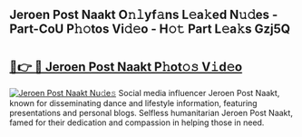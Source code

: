 ## Jeroen Post Naakt O𝚗𝚕yf𝚊ns L𝚎a𝚔ed N𝚞𝚍es - Part-CoU P𝚑𝚘tos Vi𝚍𝚎o - H𝚘𝚝 Part L𝚎a𝚔s Gzj5Q

# <h2><a href="http://kf6ibs.oniu.top/?m=Jeroen+Post+Naakt">🔗👉 🔴 Jeroen Post Naakt P𝚑ot𝚘𝚜 V𝚒d𝚎o</a></h2>

[![Jeroen Post Naakt Nu𝚍e𝚜](https://i.imgur.com/0qMVB7G.gif)](http://kf6ibs.oniu.top/?m=Jeroen+Post+Naakt)
Social media influencer Jeroen Post Naakt, known for disseminating dance and lifestyle information, featuring presentations and personal blogs. Selfless humanitarian Jeroen Post Naakt, famed for their dedication and compassion in helping those in need.  

